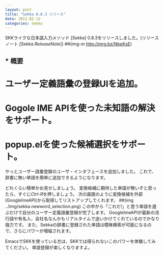 ```yaml
---
layout: post
title: "Sekka 0.8.3 リリース"
date: 2011-02-12
categories: Sekka
---
```

SKKライクな日本語入力メソッド *[Sekka*] 0.8.3をリリースしました。(リリースノート *[Sekka.ReleaseNote*])
 ##(img-m http://mrg.bz/NbpKsE)

## * 概要
# ユーザー定義語彙の登録UIを追加。
# Gogole IME APIを使った未知語の解決をサポート。
# popup.elを使った候補選択をサポート。

やっとユーザー語彙登録のユーザ・インタフェースを追加しました。
これで、辞書に無い単語を簡単に追加できるようになります。

どれくらい簡単かお見せしましょう。
変換候補に期待した単語が無いぞと思ったら、すぐに*Ctrl-R*を押しましょう。
次の画面のように変換候補を外部(GoogleImeAPI)から取得してリストアップしてくれます。
 ##(img ../img/sekka.newword_selection.png)
この中から「これだ!」と思う単語を選ぶだけで自分のユーザー定義語彙登録が完了します。
GoogleImeAPIが最新の流行語や有名人、会社名なんかもリアルタイムで追いかけてくれているのでかなり強力です。
また、Sekkaの辞書に登録された単語は曖昧検索が可能になるので、さらにパワーが増幅されます。

EmacsでSKKを使っている方は、SKKでは得られないこのパワーを体験してみてください。
単語登録が楽しくなりますよ。
